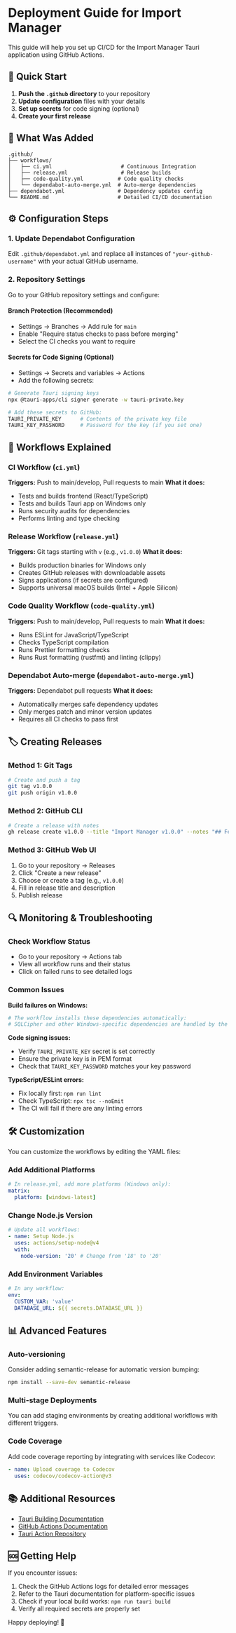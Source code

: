 # Deployment Guide for Import Manager

This guide will help you set up CI/CD for the Import Manager Tauri application using GitHub Actions.

## 🚀 Quick Start

1. **Push the `.github` directory** to your repository
2. **Update configuration** files with your details
3. **Set up secrets** for code signing (optional)
4. **Create your first release**

## 📁 What Was Added

```
.github/
├── workflows/
│   ├── ci.yml                      # Continuous Integration
│   ├── release.yml                 # Release builds
│   ├── code-quality.yml           # Code quality checks
│   └── dependabot-auto-merge.yml  # Auto-merge dependencies
├── dependabot.yml                 # Dependency updates config
└── README.md                      # Detailed CI/CD documentation
```

## ⚙️ Configuration Steps

### 1. Update Dependabot Configuration

Edit `.github/dependabot.yml` and replace all instances of `"your-github-username"` with your actual GitHub username.

### 2. Repository Settings

Go to your GitHub repository settings and configure:

#### Branch Protection (Recommended)

- Settings → Branches → Add rule for `main`
- Enable "Require status checks to pass before merging"
- Select the CI checks you want to require

#### Secrets for Code Signing (Optional)

- Settings → Secrets and variables → Actions
- Add the following secrets:

```bash
# Generate Tauri signing keys
npx @tauri-apps/cli signer generate -w tauri-private.key

# Add these secrets to GitHub:
TAURI_PRIVATE_KEY      # Contents of the private key file
TAURI_KEY_PASSWORD     # Password for the key (if you set one)
```

## 🔄 Workflows Explained

### CI Workflow (`ci.yml`)

**Triggers:** Push to main/develop, Pull requests to main
**What it does:**

- Tests and builds frontend (React/TypeScript)
- Tests and builds Tauri app on Windows only
- Runs security audits for dependencies
- Performs linting and type checking

### Release Workflow (`release.yml`)

**Triggers:** Git tags starting with `v` (e.g., `v1.0.0`)
**What it does:**

- Builds production binaries for Windows only
- Creates GitHub releases with downloadable assets
- Signs applications (if secrets are configured)
- Supports universal macOS builds (Intel + Apple Silicon)

### Code Quality Workflow (`code-quality.yml`)

**Triggers:** Push to main/develop, Pull requests to main
**What it does:**

- Runs ESLint for JavaScript/TypeScript
- Checks TypeScript compilation
- Runs Prettier formatting checks
- Runs Rust formatting (rustfmt) and linting (clippy)

### Dependabot Auto-merge (`dependabot-auto-merge.yml`)

**Triggers:** Dependabot pull requests
**What it does:**

- Automatically merges safe dependency updates
- Only merges patch and minor version updates
- Requires all CI checks to pass first

## 🏷️ Creating Releases

### Method 1: Git Tags

```bash
# Create and push a tag
git tag v1.0.0
git push origin v1.0.0
```

### Method 2: GitHub CLI

```bash
# Create a release with notes
gh release create v1.0.0 --title "Import Manager v1.0.0" --notes "## Features\n- Added new dashboard\n- Improved performance"
```

### Method 3: GitHub Web UI

1. Go to your repository → Releases
2. Click "Create a new release"
3. Choose or create a tag (e.g., `v1.0.0`)
4. Fill in release title and description
5. Publish release

## 🔍 Monitoring & Troubleshooting

### Check Workflow Status

- Go to your repository → Actions tab
- View all workflow runs and their status
- Click on failed runs to see detailed logs

### Common Issues

**Build failures on Windows:**

```bash
# The workflow installs these dependencies automatically:
# SQLCipher and other Windows-specific dependencies are handled by the CI
```

**Code signing issues:**

- Verify `TAURI_PRIVATE_KEY` secret is set correctly
- Ensure the private key is in PEM format
- Check that `TAURI_KEY_PASSWORD` matches your key password

**TypeScript/ESLint errors:**

- Fix locally first: `npm run lint`
- Check TypeScript: `npx tsc --noEmit`
- The CI will fail if there are any linting errors

## 🛠️ Customization

You can customize the workflows by editing the YAML files:

### Add Additional Platforms

```yaml
# In release.yml, add more platforms (Windows only):
matrix:
  platform: [windows-latest]
```

### Change Node.js Version

```yaml
# Update all workflows:
- name: Setup Node.js
  uses: actions/setup-node@v4
  with:
    node-version: '20' # Change from '18' to '20'
```

### Add Environment Variables

```yaml
# In any workflow:
env:
  CUSTOM_VAR: 'value'
  DATABASE_URL: ${{ secrets.DATABASE_URL }}
```

## 📊 Advanced Features

### Auto-versioning

Consider adding semantic-release for automatic version bumping:

```bash
npm install --save-dev semantic-release
```

### Multi-stage Deployments

You can add staging environments by creating additional workflows with different triggers.

### Code Coverage

Add code coverage reporting by integrating with services like Codecov:

```yaml
- name: Upload coverage to Codecov
  uses: codecov/codecov-action@v3
```

## 📚 Additional Resources

- [Tauri Building Documentation](https://tauri.app/v1/guides/building/)
- [GitHub Actions Documentation](https://docs.github.com/en/actions)
- [Tauri Action Repository](https://github.com/tauri-apps/tauri-action)

## 🆘 Getting Help

If you encounter issues:

1. Check the GitHub Actions logs for detailed error messages
2. Refer to the Tauri documentation for platform-specific issues
3. Check if your local build works: `npm run tauri build`
4. Verify all required secrets are properly set

Happy deploying! 🚀
